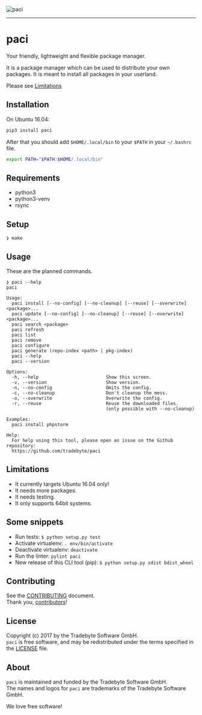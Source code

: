 ![paci](https://raw.github.com/tradebyte/paci/master/media/paci-logo.png "Your agents are standing by.Your friendly, lightweight and flexible package manager.")

-----

# paci

Your friendly, lightweight and flexible package manager.

It is a package manager which can be used to distribute your own packages.
It is meant to install all packages in your userland.

Please see [Limitations](#limitations)

## Installation

On Ubuntu 16.04:

```bash
pip3 install paci
```

After that you should add `$HOME/.local/bin` to your `$PATH` in your `~/.bashrc` file.

```bash
export PATH="$PATH:$HOME/.local/bin"
```

## Requirements

- python3
- python3-venv
- rsync

## Setup

```
❯ make
```

## Usage

These are the planned commands.

```
❯ paci --help
paci

Usage:
  paci install [--no-config] [--no-cleanup] [--reuse] [--overwrite] <package>...
  paci update [--no-config] [--no-cleanup] [--reuse] [--overwrite] <package>...
  paci search <package>
  paci refresh
  paci list
  paci remove
  paci configure
  paci generate (repo-index <path> | pkg-index)
  paci --help
  paci --version

Options:
  -h, --help                         Show this screen.
  -v, --version                      Show version.
  -n, --no-config                    Omits the config.
  -c, --no-cleanup                   Don't cleanup the mess.
  -o, --overwrite                    Overwrite the config.
  -r, --reuse                        Reuse the downloaded files.
                                     (only possible with --no-cleanup)

Examples:
  paci install phpstorm

Help:
  For help using this tool, please open an issue on the Github repository:
  https://github.com/tradebyte/paci

```

## Limitations

* It currently targets Ubuntu 16.04 only!
* It needs more packages.
* It needs testing.
* It only supports 64bit systems.

## Some snippets

- Run tests: `$ python setup.py test`
- Activate virtualenv: `. env/bin/activate`
- Deactivate virtualenv: `deactivate`
- Run the linter: `pylint paci`
- New release of this CLI tool (pip): `$ python setup.py sdist bdist_wheel`


## Contributing

See the [CONTRIBUTING] document.<br/>
Thank you, [contributors]!

  [CONTRIBUTING]: .github/CONTRIBUTING.md
  [contributors]: https://github.com/tradebyte/paci/graphs/contributors

## License

Copyright (c) 2017 by the Tradebyte Software GmbH.<br/>
`paci` is free software, and may be redistributed under the terms specified in the [LICENSE] file.

  [LICENSE]: /LICENSE

## About

`paci` is maintained and funded by the Tradebyte Software GmbH. <br/>
The names and logos for `paci` are trademarks of the Tradebyte Software GmbH.

We love free software!
